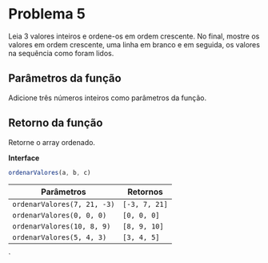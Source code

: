 # Problema 5

Leia 3 valores inteiros e ordene-os em ordem crescente. No final, mostre os valores em ordem crescente, uma linha em branco e em seguida, os valores na sequência como foram lidos.

## Parâmetros da função
Adicione três números inteiros como parâmetros da função.

## Retorno da função
Retorne o array ordenado.

**Interface**

```javascript
ordenarValores(a, b, c)
```

| Parâmetros                         | Retornos                     |
|---------------------------------|---------------------------|
| `ordenarValores(7, 21, -3)`        | `[-3, 7, 21]` |
| `ordenarValores(0, 0, 0)`          | `[0, 0, 0]`     |
| `ordenarValores(10, 8, 9)`         | `[8, 9, 10]`   |
| `ordenarValores(5, 4, 3)`          | `[3, 4, 5]`     |


`